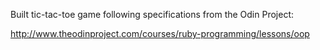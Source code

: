 Built tic-tac-toe game following specifications from the Odin Project:

http://www.theodinproject.com/courses/ruby-programming/lessons/oop

